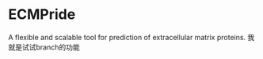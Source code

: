 # ECMPride
A flexible and scalable tool for prediction of extracellular matrix proteins.
我就是试试branch的功能
